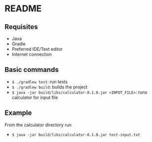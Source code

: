  README
========

## Requisites
- Java
- Gradle
- Preferred IDE/Text editor
- Internet connection

## Basic commands
- `$ ./gradlew test`: run tests
- `$ ./gradlew build`: builds the project
- `$ java -jar build/libs/calculator-0.1.0.jar <INPUT_FILE>`: runs calculator for input file

## Example
From the calculator directory run
- `$ java -jar build/libs/calculator-0.1.0.jar test-input.txt`
